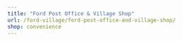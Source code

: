 ```yaml
---
title: "Ford Post Office & Village Shop"
url: /ford-village/ford-post-office-and-village-shop/
shop: convenience
---
```

